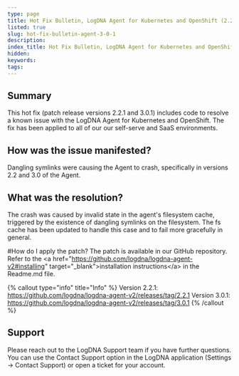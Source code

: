 ```yaml
---
type: page
title: Hot Fix Bulletin, LogDNA Agent for Kubernetes and OpenShift (2.2.1 and 3.0.1)
listed: true
slug: hot-fix-bulletin-agent-3-0-1
description: 
index_title: Hot Fix Bulletin, LogDNA Agent for Kubernetes and OpenShift (2.2.1 and 3.0.1)
hidden: 
keywords: 
tags: 
---
```





## Summary
This hot fix (patch release versions 2.2.1 and 3.0.1) includes code to resolve a known issue with the LogDNA Agent for Kubernetes and OpenShift. The fix has been applied to all of our our self-serve and SaaS environments.


## How was the issue manifested?
Dangling symlinks were causing the Agent to crash, specifically in versions 2.2 and 3.0 of the Agent.


## What was the resolution?
The crash was caused by invalid state in the agent's filesystem cache, triggered by the existence of dangling symlinks on the filesystem. The fs cache has been updated to handle this case and to fail more gracefully in general.

#How do I apply the patch?
The patch is available in our GitHub repository. Refer to the &lt;a href="https://github.com/logdna/logdna-agent-v2#installing" target="_blank"&gt;installation instructions&lt;/a&gt; in the Readme.md file.


{% callout type="info" title="Info" %}
Version 2.2.1: https://github.com/logdna/logdna-agent-v2/releases/tag/2.2.1
Version 3.0.1: https://github.com/logdna/logdna-agent-v2/releases/tag/3.0.1
{% /callout %}




## Support
Please reach out to the LogDNA Support team if you have further questions. You can use the Contact Support option in the LogDNA application (Settings -&gt; Contact Support) or open a ticket for your account.

